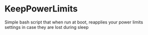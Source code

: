 # KeepPowerLimits
Simple bash script that when run at boot, reapplies your power limits settings in case they are lost during sleep
